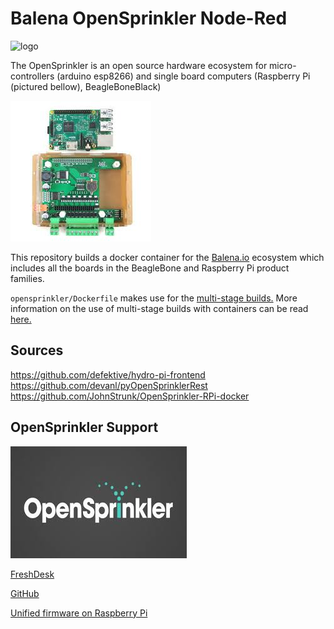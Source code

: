 # Balena OpenSprinkler Node-Red

![logo](docs/assets/balena-opensprinkler-node-red.png)

The OpenSprinkler is an open source hardware ecosystem for micro-controllers (arduino esp8266) and single board computers (Raspberry Pi (pictured bellow), BeagleBoneBlack)

![OSPI](assets/opensprinklerpi.jpeg)

This repository builds a docker container for the [Balena.io](balena.io) ecosystem which includes all the boards in the BeagleBone and Raspberry Pi product families.

`opensprinkler/Dockerfile` makes use for the [multi-stage builds.](https://docs.docker.com/develop/develop-images/multistage-build/) More information on the use of multi-stage builds with containers can be read [here.](https://www.balena.io/blog/multi-stage-docker-builds-for-tiny-iot-images/)

## Sources

https://github.com/defektive/hydro-pi-frontend
https://github.com/devanl/pyOpenSprinklerRest
https://github.com/JohnStrunk/OpenSprinkler-RPi-docker

## OpenSprinkler Support

![OpenSprinkler](assets/opensprinkler-dark.jpeg)

[FreshDesk](https://openthings.freshdesk.com/support/solutions/articles/5000713771-user-manual-assemble-the-laser-cut-enclosure-for-ospi)

[GitHub](https://github.com/OpenSprinkler)

[Unified firmware on Raspberry Pi](https://openthings.freshdesk.com/support/solutions/articles/5000631599-installing-and-updating-the-unified-firmware)
